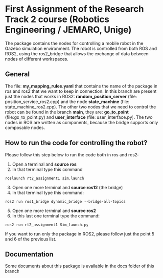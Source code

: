 # First Assignment of the Research Track 2 course (Robotics Engineering / JEMARO, Unige)

The package contains the nodes for controlling a mobile robot in the Gazebo simulation environment. The robot is controlled from both ROS and ROS2, using the ros2_bridge that allows the exchange of data between nodes of different workspaces.

## General  
The file: **my_mapping_rules.yaml** that contains the name of the package in ros and ros2 that we want to keep in connection. 
In this branch are present just the nodes that works in ROS2: **random_position_server** (file: position_service_ros2.cpp) and the node **state_machine** (file: state_machine_ros2.cpp). The other two nodes that we need to control the robot can be found in the branch **main**, they are: **go_to_point** (file:go_to_point.py) and **user_interface** (file: user_interface.py). The two nodes in ROS are written as components, because the bridge supports only composable nodes.

## How to run the code for controlling the robot?

Please follow this step below to run the code both in ros and ros2:

1. Open a terminal and **source ros**
2. In that terminal type this command
```
roslaunch rt2_assignment1 sim.launch
```
3. Open one more terminal and **source ros12** (the bridge)
4. In that terminal type this command:
```
ros2 run ros1_bridge dynamic_bridge --bridge-all-topics
```
5. Open one more terminal and **source ros2**
6. In this last one terminal type the command:
```
ros2 run rt2_assignment1 Sim_launch.py
```
If you want to run only the package in ROS2, please follow just the point 5 and 6 of the previous list. 

## Documentation
Some documents about this package is available in the docs folder of this branch
